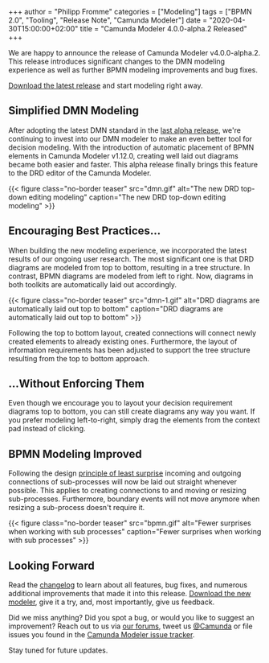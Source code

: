 +++
author = "Philipp Fromme"
categories = ["Modeling"]
tags = ["BPMN 2.0", "Tooling", "Release Note", "Camunda Modeler"]
date = "2020-04-30T15:00:00+02:00"
title = "Camunda Modeler 4.0.0-alpha.2 Released"
+++

We are happy to announce the release of Camunda Modeler v4.0.0-alpha.2. This release introduces significant changes to the DMN modeling experience as well as further BPMN modeling improvements and bug fixes.

[Download the latest release](https://downloads.camunda.cloud/release/camunda-modeler/4.0.0-alpha.1/) and start modeling right away.

<!--more-->

## Simplified DMN Modeling

After adopting the latest DMN standard in the [last alpha release](https://blog.camunda.com/post/2020/03/camunda-modeler-4.0.0-alpha.1-released/), we're continuing to invest into our DMN modeler to make an even better tool for decision modeling. With the introduction of automatic placement of BPMN elements in Camunda Modeler v1.12.0, creating well laid out diagrams became both easier and faster. This alpha release finally brings this feature to the DRD editor of the Camunda Modeler.

{{< figure class="no-border teaser" src="dmn.gif" alt="The new DRD top-down editing modeling" caption="The new DRD top-down editing modeling" >}}

## Encouraging Best Practices...

When building the new modeling experience, we incorporated the latest results of our ongoing user research. The most significant one is that DRD diagrams are modeled from top to bottom, resulting in a tree structure. In contrast, BPMN diagrams are modeled from left to right. Now, diagrams in both toolkits are automatically laid out accordingly.

{{< figure class="no-border teaser" src="dmn-1.gif" alt="DRD diagrams are automatically laid out top to bottom" caption="DRD diagrams are automatically laid out top to bottom" >}}

Following the top to bottom layout, created connections will connect newly created elements to already existing ones. Furthermore, the layout of information requirements has been adjusted to support the tree structure resulting from the top to bottom approach.

## ...Without Enforcing Them

Even though we encourage you to layout your decision requirement diagrams top to bottom, you can still create diagrams any way you want. If you prefer modeling left-to-right, simply drag the elements from the context pad instead of clicking.

## BPMN Modeling Improved

Following the design [principle of least surprise](https://en.wikipedia.org/wiki/Principle_of_least_astonishment) incoming and outgoing connections of sub-processes will now be laid out straight whenever possible. This applies to creating connections to and moving or resizing sub-processes. Furthermore, boundary events will not move anymore when resizing a sub-process doesn't require it.

{{< figure class="no-border teaser" src="bpmn.gif" alt="Fewer surprises when working with sub processes" caption="Fewer surprises when working with sub processes" >}}

## Looking Forward

Read the [changelog](https://github.com/camunda/camunda-modeler/blob/master/CHANGELOG.md#400-alpha1) to learn about all features, bug fixes, and numerous additional improvements that made it into this release. [Download the new modeler](https://downloads.camunda.cloud/release/camunda-modeler/4.0.0-alpha.1/), give it a try, and, most importantly, give us feedback.

Did we miss anything? Did you spot a bug, or would you like to suggest an improvement? Reach out to us via [our forums](https://forum.camunda.org/c/modeler), tweet us [@Camunda](https://twitter.com/Camunda) or file issues you found in the [Camunda Modeler issue tracker](https://github.com/camunda/camunda-modeler/issues/new/choose).

Stay tuned for future updates.
